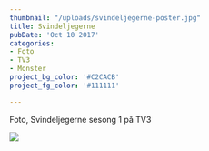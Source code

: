 ```yaml
---
thumbnail: "/uploads/svindeljegerne-poster.jpg"
title: Svindeljegerne 
pubDate: 'Oct 10 2017'
categories:
- Foto
- TV3
- Monster
project_bg_color: '#C2CACB'
project_fg_color: '#111111'

---
```

Foto, Svindeljegerne sesong 1 på TV3

![](/uploads/svindeljegerne-poster.jpg)